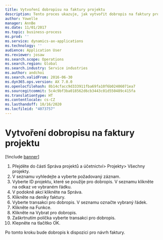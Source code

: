 ```yaml
---
title: Vytvoření dobropisu na faktury projektu
description: Tento proces ukazuje, jak vytvořit dobropis na faktury projektu, které byly zaúčtovány.
author: Yowelle
manager: AnnBe
ms.date: 11/01/2017
ms.topic: business-process
ms.prod: ''
ms.service: dynamics-ax-applications
ms.technology: ''
audience: Application User
ms.reviewer: josaw
ms.search.scope: Operations
ms.search.region: Global
ms.search.industry: Service industries
ms.author: andchoi
ms.search.validFrom: 2016-06-30
ms.dyn365.ops.version: AX 7.0.0
ms.openlocfilehash: 8b14cfacc9d333911fba69fa10f6b02406071ea7
ms.sourcegitcommit: 5c4c9bf3ba018562d6cb3443c01d550489c415fa
ms.translationtype: HT
ms.contentlocale: cs-CZ
ms.lasthandoff: 10/16/2020
ms.locfileid: "4073757"
---
```

# <a name="create-a-credit-note-on-project-invoices"></a>Vytvoření dobropisu na faktury projektu

[!include [banner](../../includes/banner.md)]

1. Přejděte do části Správa projektů a účetnictví> Projekty> Všechny projekty. 
2. V seznamu vyhledejte a vyberte požadovaný záznam. 
3. Vyberte ID projektu, které se použije pro dobropis. V seznamu klikněte na odkaz ve vybraném řádku. 
4. V podokně akcí klikněte na Správa. 
5. Klikněte na deníky faktury. 
6. Vyberte transakci pro dobropis. V seznamu označte vybraný řádek. 
7. Klikněte na Funkce. 
8. Klikněte na Vybrat pro dobropis. 
9. Zaškrtnutím políčka vyberte transakci pro dobropis.
10. Klepněte na tlačítko OK. 

Po tomto kroku bude dobropis k dispozici pro návrh faktury.
